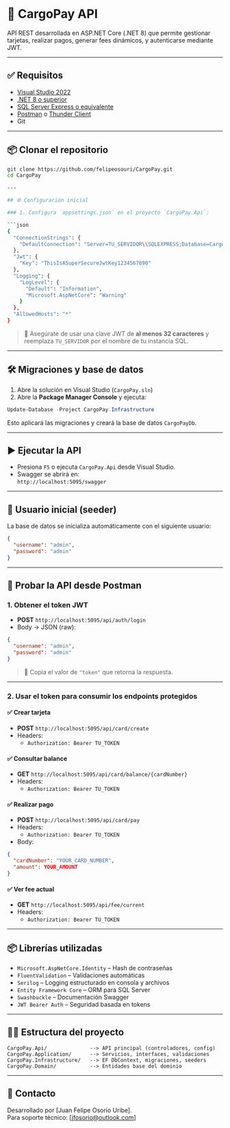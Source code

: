 # 🚀 CargoPay API

API REST desarrollada en ASP.NET Core (.NET 8) que permite gestionar tarjetas, realizar pagos, generar fees dinámicos, y autenticarse mediante JWT.

---

## ✅ Requisitos

- [Visual Studio 2022](https://visualstudio.microsoft.com/)
- [.NET 8 o superior](https://dotnet.microsoft.com/en-us/download)
- [SQL Server Express o equivalente](https://www.microsoft.com/en-us/sql-server/sql-server-downloads)
- [Postman](https://www.postman.com/) o [Thunder Client](https://www.thunderclient.com/)
- Git

---

## 📦 Clonar el repositorio

```bash
git clone https://github.com/felipeosouri/CargoPay.git
cd CargoPay

---

## ⚙️ Configuración inicial

### 1. Configura `appsettings.json` en el proyecto `CargoPay.Api`:

```json
{
  "ConnectionStrings": {
    "DefaultConnection": "Server=TU_SERVIDOR\\SQLEXPRESS;Database=CargoPayDb;Trusted_Connection=True;TrustServerCertificate=True"
  },
  "Jwt": {
    "Key": "ThisIsASuperSecureJwtKey1234567890"
  },
  "Logging": {
    "LogLevel": {
      "Default": "Information",
      "Microsoft.AspNetCore": "Warning"
    }
  },
  "AllowedHosts": "*"
}
```

> 🔐 Asegúrate de usar una clave JWT de **al menos 32 caracteres** y reemplaza `TU_SERVIDOR` por el nombre de tu instancia SQL.

---

## 🛠 Migraciones y base de datos

1. Abre la solución en Visual Studio (`CargoPay.sln`)
2. Abre la **Package Manager Console** y ejecuta:

```powershell
Update-Database -Project CargoPay.Infrastructure
```

Esto aplicará las migraciones y creará la base de datos `CargoPayDb`.

---

## ▶️ Ejecutar la API

- Presiona `F5` o ejecuta `CargoPay.Api` desde Visual Studio.
- Swagger se abrirá en:  
  `http://localhost:5095/swagger`

---

## 🔐 Usuario inicial (seeder)

La base de datos se inicializa automáticamente con el siguiente usuario:

```json
{
  "username": "admin",
  "password": "admin"
}
```

---

## 🧪 Probar la API desde Postman

### 1. Obtener el token JWT

- **POST** `http://localhost:5095/api/auth/login`
- Body → JSON (raw):
```json
{
  "username": "admin",
  "password": "admin"
}
```

> 🔁 Copia el valor de `"token"` que retorna la respuesta.

---

### 2. Usar el token para consumir los endpoints protegidos

#### ✅ Crear tarjeta

- **POST** `http://localhost:5095/api/card/create`  
- Headers:
  - `Authorization: Bearer TU_TOKEN`

#### ✅ Consultar balance

- **GET** `http://localhost:5095/api/card/balance/{cardNumber}`  
- Headers:
  - `Authorization: Bearer TU_TOKEN`

#### ✅ Realizar pago

- **POST** `http://localhost:5095/api/card/pay`  
- Headers:
  - `Authorization: Bearer TU_TOKEN`
- Body:
```json
{
  "cardNumber": "YOUR_CARD_NUMBER",
  "amount": YOUR_AMOUNT
}
```

#### ✅ Ver fee actual

- **GET** `http://localhost:5095/api/fee/current`  
- Headers:
  - `Authorization: Bearer TU_TOKEN`

---

## 📦 Librerías utilizadas

- `Microsoft.AspNetCore.Identity` – Hash de contraseñas
- `FluentValidation` – Validaciones automáticas
- `Serilog` – Logging estructurado en consola y archivos
- `Entity Framework Core` – ORM para SQL Server
- `Swashbuckle` – Documentación Swagger
- `JWT Bearer Auth` – Seguridad basada en tokens

---

## 👨‍💻 Estructura del proyecto

```
CargoPay.Api/              --> API principal (controladores, config)
CargoPay.Application/      --> Servicios, interfaces, validaciones
CargoPay.Infrastructure/   --> EF DbContext, migraciones, seeders
CargoPay.Domain/           --> Entidades base del dominio
```
---

## 📮 Contacto

Desarrollado por [Juan Felipe Osorio Uribe].  
Para soporte técnico: [jfosorio@outlook.com]

